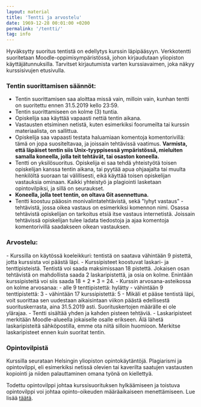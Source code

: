 ```yaml
---
layout: material
title: 'Tentti ja arvostelu'
date: 1969-12-28 00:01:00 +0200
permalink: '/tentti/'
tag: info
---
```


Hyväksytty suoritus tentistä on edellytys kurssin läpipääsyyn. Verkkotentti suoritetaan Moodle-oppimisympäristössä, johon kirjaudutaan yliopiston käyttäjätunnuksilla. Tarvitset kirjautumista varten kurssiavaimen, joka näkyy kurssisivujen etusivulla.

<h3>Tentin suorittamisen säännöt:</h3>

- Tentin suorittamisen saa aloittaa missä vain, milloin vain, kunhan tentti on suoritettu ennen 31.5.2019 kello 23:59.
- Tentin suorittamiseen on kolme (3) tuntia.
- Opiskelija saa käyttää vapaasti nettiä tentin aikana.
- Vastausten etsiminen netistä, kuten esimerkiksi foorumeilta tai kurssin materiaalista, on sallittua.
- Opiskelija saa vapaasti testata haluamiaan komentoja komentorivillä: tämä on jopa suositeltavaa, ja joissain tehtävissä vaatimus. <strong>Varmista, että läpäiset tentin siis Unix-tyyppisessä ympäristössä, mieluiten samalla koneella, jolla teit tehtävät, tai osaston koneella.</strong>
- Tentti on yksilösuoritus. Opiskelija ei saa tehdä yhteistyötä toisen opiskelijan kanssa tentin aikana, tai pyytää apua ohjaajalta tai muulta henkilöltä suoraan tai välillisesti, eikä käyttää toisen opiskelijan vastauksia ominaan. Kaikki yhteistyö ja plagiointi lasketaan opintovilpiksi, ja sillä on seuraukset.
- <strong>Koneella, jolla teet tentin, on oltava Git asennettuna.</strong>
- Tentti koostuu pääosin monivalintatehtävistä, sekä "lyhyt vastaus" -tehtävistä, jossa oikea vastaus on esimerkiksi komennon nimi. Osassa tehtävistä opiskelijan on tarkoitus etsiä itse vastaus internetistä. Joissain tehtävissä opiskelijan tulee ladata tiedostoja ja ajaa komentoja komentorivillä saadakseen oikean vastauksen.

<h3>Arvostelu:</h3>
- Kurssilla on käytössä koeleikkuri: tentistä on saatava vähintään 9 pistettä, jotta kurssista voi päästä läpi.
- Kurssipisteet koostuvat laskari- ja tenttipisteistä. Tentistä voi saada maksimissaan 18 pistettä. Jokaisen osan tehtävistä on mahdollista saada 2 laskaripistettä, ja osia on kolme. Enintään kurssipisteitä voi siis saada 18 + 2 * 3 = 24.
- Kurssin arvosana-asteikossa on kolme arvosanaa:
  - alle 9 tenttipistettä: hylätty
  - vähintään 9 tenttipistettä: 3
  - vähintään 17 kurssipistettä: 5
- Mikäli et pääse tentistä läpi, voit suorittaa sen uudestaan aikaisintaan viikon päästä edellisestä suorituskerrasta, aina 31.5.2019 asti. Suorituskertojen määrälle ei ole ylärajaa.
- Tentti sisältää yhden ja kahden pisteen tehtäviä.
- Laskaripisteet merkitään Moodle-alueella jokaiselle osalle erikseen. Älä lähetä laskaripisteitä sähköpostilla, emme ota niitä silloin huomioon. Merkitse laskaripisteet ennen kuin suoritat tentin.

<h3> Opintovilpistä</h3>
Kurssilla seurataan Helsingin yliopiston opintokäytäntöjä. Plagiarismi ja opintovilppi, eli esimerkiksi netissä olevien tai kaverilta saatujen vastausten kopiointi ja niiden palauttaminen omana työnä on kiellettyä.

Todettu opintovilppi johtaa kurssisuorituksen hylkäämiseen ja toistuva opintovilppi voi johtaa opinto-oikeuden määräaikaiseen menettämiseen. Lue lisää [täätä](http://blogs.helsinki.fi/alakopsaa/opiskelijalle/).
